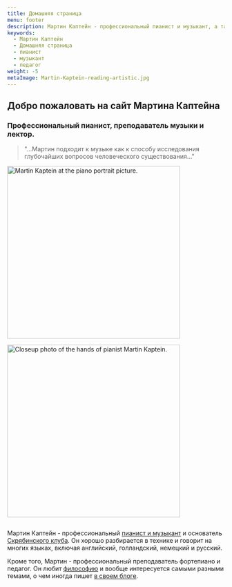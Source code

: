 ```yaml
---
title: Домашняя страница
menu: footer
description: Мартин Каптейн - профессиональный пианист и музыкант, а также основатель Скрябинского клуба. Кроме того, Мартин является профессиональным преподавателем фортепиано и педагогом. Мартин прекрасно владеет техникой и говорит на многих языках.
keywords:
  - Мартин Каптейн
  - Домашняя страница
  - пианист
  - музыкант
  - педагог
weight: -5
metaImage: Martin-Kaptein-reading-artistic.jpg
---
```


## Добро пожаловать на сайт Мартина Каптейна

### Профессиональный пианист, преподаватель музыки и лектор.

> "...Мартин подходит к музыке как к способу исследования глубочайших вопросов человеческого существования..."

<img style="display:inline-block; margin-right: 1em; margin-bottom: 1em;" alt="Martin Kaptein at the piano portrait picture." src="/images/Martin-Kaptein-at-piano-sq.jpg" width="400" height="400"/>
<img style="display:inline-block; margin-bottom: 1em;" alt="Closeup photo of the hands of pianist Martin Kaptein." src="/images/hands-pianist-closeup-sq.jpg" width="400" height="400" />

Мартин Каптейн - профессиональный [пианист и музыкант](/music/) и основатель [Скрябинского клуба](https://scriabinclub.com/ru/).
Он хорошо разбирается в технике и говорит на многих языках, включая английский, голландский, немецкий и русский.

Кроме того, Мартин - профессиональный преподаватель фортепиано и педагог.
Он любит [философию](/tao/) и вообще интересуется самыми разными темами, о чем иногда пишет [в своем блоге](/blog/).

